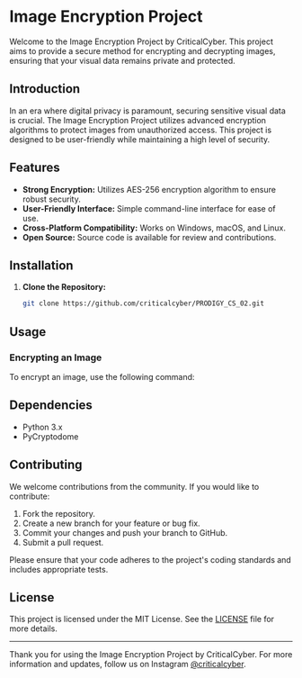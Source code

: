 # Image Encryption Project

Welcome to the Image Encryption Project by CriticalCyber. This project aims to provide a secure method for encrypting and decrypting images, ensuring that your visual data remains private and protected.


## Introduction

In an era where digital privacy is paramount, securing sensitive visual data is crucial. The Image Encryption Project utilizes advanced encryption algorithms to protect images from unauthorized access. This project is designed to be user-friendly while maintaining a high level of security.

## Features

- **Strong Encryption:** Utilizes AES-256 encryption algorithm to ensure robust security.
- **User-Friendly Interface:** Simple command-line interface for ease of use.
- **Cross-Platform Compatibility:** Works on Windows, macOS, and Linux.
- **Open Source:** Source code is available for review and contributions.

## Installation

1. **Clone the Repository:**
   ```bash
   git clone https://github.com/criticalcyber/PRODIGY_CS_02.git
   ```

## Usage

### Encrypting an Image

To encrypt an image, use the following command:


## Dependencies

- Python 3.x
- PyCryptodome


## Contributing

We welcome contributions from the community. If you would like to contribute:

1. Fork the repository.
2. Create a new branch for your feature or bug fix.
3. Commit your changes and push your branch to GitHub.
4. Submit a pull request.

Please ensure that your code adheres to the project's coding standards and includes appropriate tests.

## License

This project is licensed under the MIT License. See the [LICENSE](LICENSE) file for more details.

---

Thank you for using the Image Encryption Project by CriticalCyber. For more information and updates, follow us on Instagram [@criticalcyber](https://instagram.com/criticalcyber).
